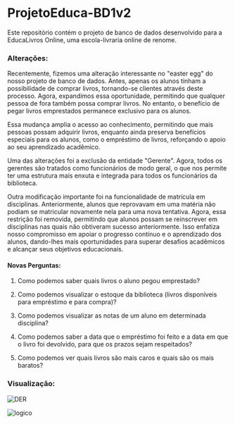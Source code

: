 # ProjetoEduca-BD1v2
Este repositório contém o projeto de banco de dados desenvolvido para a EducaLivros Online, uma escola-livraria online de renome.

### Alterações:

Recentemente, fizemos uma alteração interessante no "easter egg" do nosso projeto de banco de dados. Antes, apenas os alunos tinham a possibilidade de comprar livros, tornando-se clientes através deste processo. Agora, expandimos essa oportunidade, permitindo que qualquer pessoa de fora também possa comprar livros. No entanto, o benefício de pegar livros emprestados permanece exclusivo para os alunos.

Essa mudança amplia o acesso ao conhecimento, permitindo que mais pessoas possam adquirir livros, enquanto ainda preserva benefícios especiais para os alunos, como o empréstimo de livros, reforçando o apoio ao seu aprendizado acadêmico.

Uma das alterações foi a exclusão da entidade "Gerente". Agora, todos os gerentes são tratados como funcionários de modo geral, o que nos permite ter uma estrutura mais enxuta e integrada para todos os funcionários da biblioteca.

Outra modificação importante foi na funcionalidade de matrícula em disciplinas. Anteriormente, alunos que reprovavam em uma matéria não podiam se matricular novamente nela para uma nova tentativa. Agora, essa restrição foi removida, permitindo que alunos possam se reinscrever em disciplinas nas quais não obtiveram sucesso anteriormente. Isso enfatiza nosso compromisso em apoiar o progresso contínuo e o aprendizado dos alunos, dando-lhes mais oportunidades para superar desafios acadêmicos e alcançar seus objetivos educacionais.

#### Novas Perguntas:

1.	 Como podemos saber quais livros o aluno pegou emprestado?

2.	 Como podemos visualizar o estoque da biblioteca (livros disponíveis para empréstimo e para compra)?

3.	 Como podemos visualizar as notas de um aluno em determinada disciplina?

4.	 Como podemos saber a data que o empréstimo foi feito e a data em que o livro foi devolvido, para que os prazos sejam respeitados?

5.	Como podemos ver quais livros são mais caros e quais são os mais baratos?

### Visualização:

![DER](https://github.com/rickzerahh/ProjetoEduca-BD1v2/assets/91620783/01e19b19-72ed-40b4-819e-78938ef519a5)

![logico](https://github.com/rickzerahh/ProjetoEduca-BD1v2/assets/91620783/eac48d9e-5a8e-4efb-a6a8-57661740bf0e)
